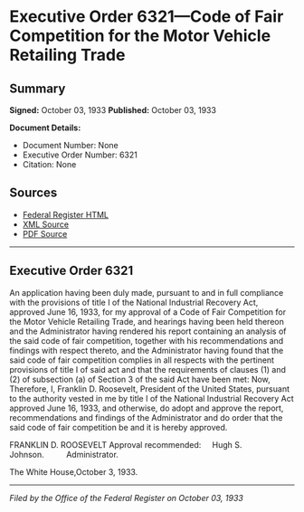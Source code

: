 # Executive Order 6321—Code of Fair Competition for the Motor Vehicle Retailing Trade

## Summary

**Signed:** October 03, 1933
**Published:** October 03, 1933

**Document Details:**
- Document Number: None
- Executive Order Number: 6321
- Citation: None

## Sources
- [Federal Register HTML](https://www.presidency.ucsb.edu/documents/executive-order-6321-code-fair-competition-for-the-motor-vehicle-retailing-trade)
- [XML Source](None)
- [PDF Source](None)

---

## Executive Order 6321

An application having been duly made, pursuant to and in full compliance with the provisions of title I of the National Industrial Recovery Act, approved June 16, 1933, for my approval of a Code of Fair Competition for the Motor Vehicle Retailing Trade, and hearings having been held thereon and the Administrator having rendered his report containing an analysis of the said code of fair competition, together with his recommendations and findings with respect thereto, and the Administrator having found that the said code of fair competition complies in all respects with the pertinent provisions of title I of said act and that the requirements of clauses (1) and (2) of subsection (a) of Section 3 of the said Act have been met:
Now, Therefore, I, Franklin D. Roosevelt, President of the United States, pursuant to the authority vested in me by title I of the National Industrial Recovery Act approved June 16, 1933, and otherwise, do adopt and approve the report, recommendations and findings of the Administrator and do order that the said code of fair competition be and it is hereby approved.

FRANKLIN D. ROOSEVELT
Approval recommended:     Hugh S. Johnson.          Administrator.

The White House,October 3, 1933.

---

*Filed by the Office of the Federal Register on October 03, 1933*

